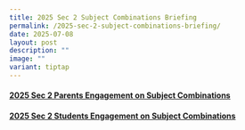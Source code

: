 ```yaml
---
title: 2025 Sec 2 Subject Combinations Briefing
permalink: /2025-sec-2-subject-combinations-briefing/
date: 2025-07-08
layout: post
description: ""
image: ""
variant: tiptap
---
```

<h4><a href="https://drive.google.com/file/d/1lrmWN9ae6GcsC_5-K3IxTc-JMFfKvBaz/view?usp=drive_link" rel="noopener nofollow" target="_blank">2025 Sec 2 Parents Engagement on Subject Combinations</a></h4>
<p></p>
<h4><a href="https://drive.google.com/file/d/1foeI9bwFHKCUFqOJ60QaFMg8b48SSPqm/view?usp=drive_link" rel="noopener nofollow" target="_blank">2025 Sec 2 Students Engagement on Subject Combinations</a></h4>
<p></p>
<p></p>
<p></p>